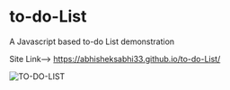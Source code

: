 # to-do-List
A Javascript based to-do List demonstration

Site Link-->
https://abhisheksabhi33.github.io/to-do-List/


![TO-DO-LIST](https://user-images.githubusercontent.com/87107030/181913625-0008f82b-ea45-4bb7-9bbb-07231f85ddc8.png)
